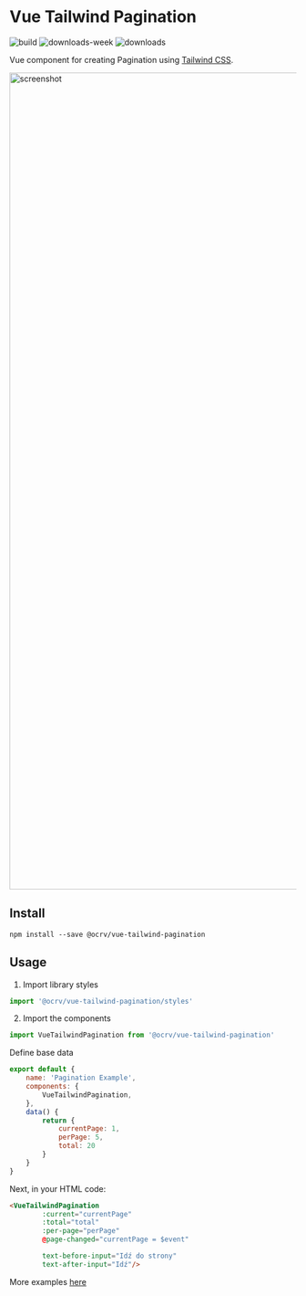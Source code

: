 # Vue Tailwind Pagination

![build](https://github.com/OCRVblockchain/vue-tailwind-pagination/workflows/build/badge.svg?branch=main)
![downloads-week](https://img.shields.io/npm/dw/@ocrv/vue-tailwind-pagination)
![downloads](https://img.shields.io/npm/dt/@ocrv/vue-tailwind-pagination)

Vue component for creating Pagination using [Tailwind CSS](https://tailwindcss.com).

<img width="1431" alt="screenshot" src="https://user-images.githubusercontent.com/18230071/107767792-9af7c700-6d46-11eb-92ee-3478062e3c80.png">

## Install

```
npm install --save @ocrv/vue-tailwind-pagination
```

## Usage

1. Import library styles

```js
import '@ocrv/vue-tailwind-pagination/styles'
```

2. Import the components

```js
import VueTailwindPagination from '@ocrv/vue-tailwind-pagination'
```

Define base data

```js
export default {
    name: 'Pagination Example',
    components: {
        VueTailwindPagination,
    },
    data() {
        return {
            currentPage: 1,
            perPage: 5,
            total: 20
        }
    }
}
```

Next, in your HTML code:

```html
<VueTailwindPagination
        :current="currentPage"
        :total="total"
        :per-page="perPage"
        @page-changed="currentPage = $event"

        text-before-input="Idź do strony"
        text-after-input="Idź"/>
```

More examples [here](https://github.com/OCRVblockchain/vue-tailwind-pagination/blob/main/src/components/Example.vue)

